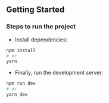 ## Getting Started

### Steps to run the project

- Install dependencies:

```bash
npm install
# or
yarn
```

- Finally, run the development server:

```bash
npm run dev
# or
yarn dev
```
